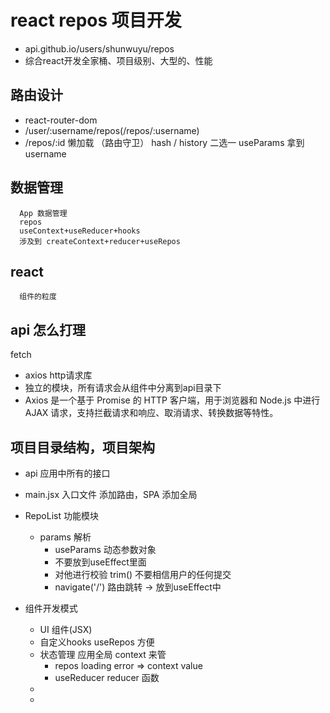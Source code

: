 # react repos 项目开发
- api.github.io/users/shunwuyu/repos
- 综合react开发全家桶、项目级别、大型的、性能

## 路由设计
- react-router-dom
- /user/:username/repos(/repos/:username)
- /repos/:id
懒加载  （路由守卫）
hash / history  二选一
useParams  拿到username
## 数据管理
      App 数据管理
      repos
      useContext+useReducer+hooks
      涉及到 createContext+reducer+useRepos
## react
      组件的粒度
## api 怎么打理
  fetch
  - axios  http请求库
  - 独立的模块，所有请求会从组件中分离到api目录下
  - Axios 是一个基于 Promise 的 HTTP 客户端，用于浏览器和 Node.js 中进行 AJAX 请求，支持拦截请求和响应、取消请求、转换数据等特性。

## 项目目录结构，项目架构
  - api
     应用中所有的接口
  - main.jsx
     入口文件
     添加路由，SPA
     添加全局


- RepoList 功能模块
     - params 解析
         - useParams 动态参数对象
         - 不要放到useEffect里面
         - 对他进行校验 trim()
              不要相信用户的任何提交
         - navigate('/') 路由跳转  ->  放到useEffect中
- 组件开发模式
     - UI 组件(JSX)
     - 自定义hooks useRepos 方便
     - 状态管理  应用全局 context 来管
         - repos loading error => context value
         - useReducer reducer 函数 
     - 
     - 
  

